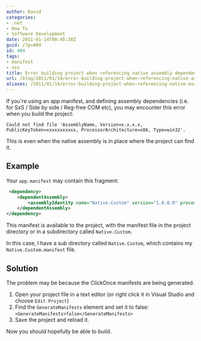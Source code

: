 ```yaml
---
author: David
categories:
- .net
- How To
- Software Development
date: 2011-01-14T08:45:38Z
guid: /?p=404
id: 404
tags:
- manifest
- sxs
title: Error building project when referencing native assembly dependency in app.manifest
url: /blog/2011/01/14/error-building-project-when-referencing-native-assembly-dependency-in-app-manifest/
aliases: /2011/01/14/error-building-project-when-referencing-native-assembly-dependency-in-app-manifest/
---
```


If you're using an app.manifest, and defining assembly dependencies (i.e. for SxS / Side by side / Reg-free COM etc), you may encounter this error when you build the project:

`Could not find file 'AssemblyName, Version=x.x.x.x, PublicKeyToken=xxxxxxxxxxx, ProcessorArchitecture=x86, Type=win32'.`

This is even when the native assembly is in place where the project can find it.

## Example

Your `app.manifest` may contain this fragment:

```xml
 <dependency>
    <dependentAssembly>
        <assemblyIdentity name="Native.Custom" version="1.0.0.0" processorArchitecture="x86" type="win32" publicKeyToken="12345678"/>
    </dependentAssembly>
</dependency>
```

This manifest is available to the project, with the manifest file in the project directory or in a subdirectory called `Native.Custom`.

In this case, I have a sub directory called `Native.Custom`, which contains my `Native.Custom.manifest` file.

## Solution

The problem may be because the ClickOnce manifests are being generated.

  1. Open your project file in a text editor (or right click it in Visual Studio and choose `Edit Project`)
  1. Find the `GenerateManifests` element and set it to false: ```<GenerateManifests>false</GenerateManifests>```
  1. Save the project and reload it.

Now you should hopefully be able to build.
